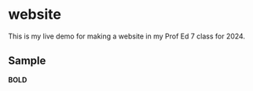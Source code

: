# website

This is my live demo for making a website in my Prof Ed 7 class for 2024.

## Sample

**BOLD**